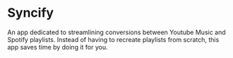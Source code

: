 # Syncify

An app dedicated to streamlining conversions between Youtube Music and Spotify playlists. Instead of having to recreate playlists from scratch, this app saves time by doing it for you.
